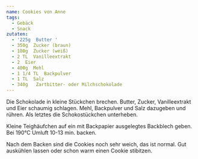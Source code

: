 ```yaml
---
name: Cookies von Anne
tags:
  - Gebäck
  - Snack
zutaten:
  - '225g  Butter '
  - 350g  Zucker (braun)
  - 100g  Zucker (weiß)
  - 2 TL  Vanilleextrakt
  - 2  Eier
  - 400g  Mehl
  - 1 1/4 TL  Backpulver
  - 1 TL  Salz
  - 340g   Zartbitter- oder Milchschokolade
---
```

Die Schokolade in kleine Stückchen brechen. Butter, Zucker, Vanilleextrakt und Eier schaumig schlagen. Mehl, Backpulver und Salz dazugeben und rühren. 
Als letztes die Schokostückchen unterheben. 

Kleine Teighäufchen auf ein mit Backpapier ausgelegtes Backblech geben.
Bei 190°C Umluft 10-13 min. backen. 

Nach dem Backen sind die Cookies noch sehr weich, das ist normal.
Gut auskühlen lassen oder schon warm einen Cookie stibitzen.
